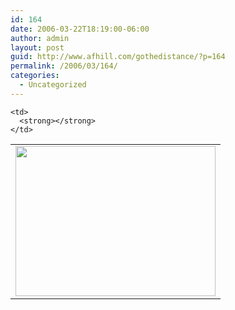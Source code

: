 ```yaml
---
id: 164
date: 2006-03-22T18:19:00-06:00
author: admin
layout: post
guid: http://www.afhill.com/gothedistance/?p=164
permalink: /2006/03/164/
categories:
  - Uncategorized
---
```

<!-- Posted pictures -->

<table>
  <tr>
    <td>
      <a href="http://pics.livejournal.com/runlikeagrrl/pic/00006d3z/"><img src="http://pics.livejournal.com/runlikeagrrl/pic/00006d3z/s320x240" alt="" height="240" width="320" border="0" /></a>
    </td>
    
    <td>
      <strong></strong>
    </td>
  </tr>
</table>

<!-- End of Posted pictures -->